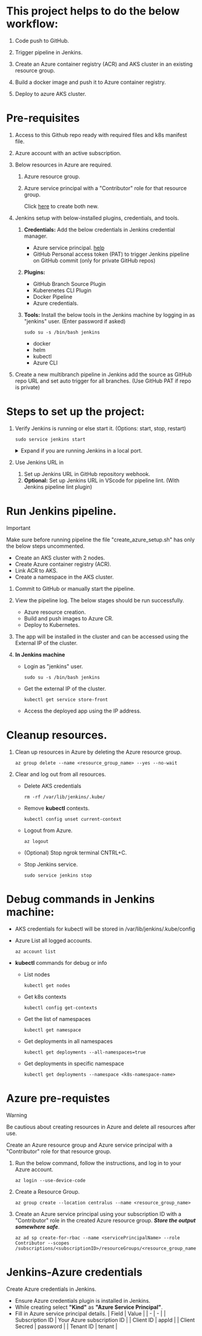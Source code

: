 # This project helps to do the below workflow:

1. Code push to GitHub.

2. Trigger pipeline in Jenkins.

3. Create an Azure container registry (ACR) and AKS cluster in an existing resource group.

4. Build a docker image and push it to Azure container registry.

5. Deploy to azure AKS cluster.


# Pre-requisites
1. Access to this Github repo ready with required files and k8s manifest file.

2. Azure account with an active subscription.

3. Below resources in Azure are required.
	1. Azure resource group.
	2. Azure service principal with a "Contributor" role for that resource group.

		Click [here](#azure-pre-requistes) to create both new.

3. Jenkins setup with below-installed plugins, credentials, and tools.
	1. **Credentials:** Add the below credentials in Jenkins credential manager.
		- Azure service principal. [help](#jenkins-azure-credentials)
		- GitHub Personal access token (PAT) to trigger Jenkins pipeline on GitHub commit (only for private GitHub repos)

	2. **Plugins:**
		- GitHub Branch Source Plugin
		- Kuberenetes CLI Plugin
		- Docker Pipeline
		- Azure credentials.

	3. **Tools:** Install the below tools in the Jenkins machine by logging in as "jenkins" user. (Enter password if asked)
		```
		sudo su -s /bin/bash jenkins
		```
		- docker
		- helm
		- kubectl
		- Azure CLI

3. Create a new multibranch pipeline in Jenkins add the source as GitHub repo URL and set auto trigger for all branches. (Use GitHub PAT if repo is private)


# Steps to set up the project:

1. Verify Jenkins is running or else start it. (Options: start, stop, restart)
	```
	sudo service jenkins start
	```
	<details>
	<summary>Expand if you are running Jenkins in a local port.</summary>

	Install "ngrok" and run the below command with your Jenkins port to get the public URL for Jenkins
	```
	ngrok port 8080
	```
	- Copy the ngrok URL from the terminal, open it in the browser, and log in.
	- This will be our public Jenkins URL.
	</details>

2. Use Jenkins URL in
	1. Set up Jenkins URL in GitHub repository webhook.
	2. **Optional:** Set up Jenkins URL in VScode for pipeline lint. (With Jenkins pipeline lint plugin)


# Run Jenkins pipeline.
> [!IMPORTANT] 
> Make sure before running pipeline the file "create_azure_setup.sh" has only the below steps uncommented.
> - Create an AKS cluster with 2 nodes.
> - Create Azure container registry (ACR).
> - Link ACR to AKS.
> - Create a namespace in the AKS cluster.

1. Commit to GitHub or manually start the pipeline.

2. View the pipeline log. The below stages should be run successfully.
	- Azure resource creation.
	- Build and push images to Azure CR.
	- Deploy to Kubernetes.

3. The app will be installed in the cluster and can be accessed using the External IP of the cluster.

4. **In Jenkins machine**
	- Login as "jenkins" user.
		```
		sudo su -s /bin/bash jenkins
		```
	- Get the external IP of the cluster.
		```
		kubectl get service store-front
		```
	- Access the deployed app using the IP address.

# Cleanup resources.
1. Clean up resources in Azure by deleting the Azure resource group.
	```
	az group delete --name <resource_group_name> --yes --no-wait
	```
2. Clear and log out from all resources.
	- Delete AKS credentials
		```
		rm -rf /var/lib/jenkins/.kube/
		```
	- Remove **kubectl** contexts.
		```
		kubectl config unset current-context
		```
	- Logout from Azure.
		```
		az logout
		```
	- (Optional) Stop ngrok terminal CNTRL+C.

	- Stop Jenkins service.
		```
		sudo service jenkins stop
		```

# Debug commands in Jenkins machine:
- AKS credentials for kubectl will be stored in /var/lib/jenkins/.kube/config

- Azure List all logged accounts.
	```
	az account list
	```
- **kubectl** commands for debug or info
	- List nodes
		```
		kubectl get nodes
		```
	- Get k8s contexts
		```
		kubectl config get-contexts
		```
	- Get the list of namespaces
		```
		kubectl get namespace
		```
	- Get deployments in all namespaces
		```
		kubectl get deployments --all-namespaces=true
		```
	- Get deployments in specific namespace
		```
		kubectl get deployments --namespace <k8s-namespace-name>
		```


# Azure pre-requistes

> [!WARNING] 
> Be cautious about creating resources in Azure and delete all resources after use.

Create an Azure resource group and Azure service principal with a "Contributor" role for that resource group.

1. Run the below command, follow the instructions, and log in to your Azure account.
	```
	az login --use-device-code
	```
2. Create a Resource Group.
	```
	az group create --location centralus --name <resource_group_name>
	```
3. Create an Azure service principal using your subscription ID with a "Contributor" role in the created Azure resource group. ***Store the output somewhere safe***.
	```
	az ad sp create-for-rbac --name <servicePrincipalName> --role Contributor --scopes /subscriptions/<subscriptionID>/resourceGroups/<resource_group_name>
	```

# Jenkins-Azure credentials
Create Azure credentials in Jenkins.

- Ensure Azure credentials plugin is installed in Jenkins.
- While creating select **"Kind"** as **"Azure Service Principal"**.
- Fill in Azure service principal details.
	| Field | Value |
	| - | - |
	| Subscription ID | Your Azure subscription ID |
	| Client ID | appId |
	| Client Secred | password |
	| Tenant ID | tenant |